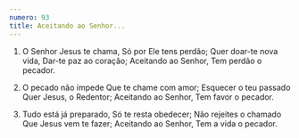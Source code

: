 ```yaml
---
numero: 93
title: Aceitando ao Senhor...
---
```

1. O Senhor Jesus te chama,
Só por Ele tens perdão;
Quer doar-te nova vida,
Dar-te paz ao coração;
Aceitando ao Senhor,
Tem perdão o pecador.

2. O pecado não impede
Que te chame com amor;
Esquecer o teu passado
Quer Jesus, o Redentor;
Aceitando ao Senhor,
Tem favor o pecador.

3. Tudo está já preparado,
Só te resta obedecer;
Não rejeites o chamado
Que Jesus vem te fazer;
Aceitando ao Senhor,
Tem a vida o pecador.
